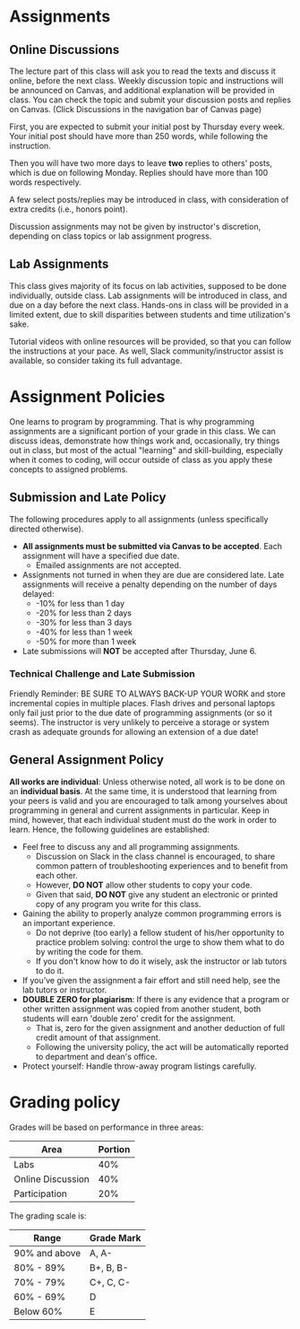 # Assignments

## Online Discussions

The lecture part of this class will ask you to read the texts and discuss it online, before the next class. Weekly discussion topic and instructions will be announced on Canvas, and additional explanation will be provided in class. You can check the topic and submit your discussion posts and replies on Canvas. (Click Discussions in the navigation bar of Canvas page)

First, you are expected to submit your initial post by Thursday every week. Your initial post should have more than 250 words, while following the instruction.

Then you will have two more days to leave **two** replies to others' posts, which is due on following Monday. Replies should have more than 100 words respectively.

A few select posts/replies may be introduced in class, with consideration of extra credits (i.e., honors point).

Discussion assignments may not be given by instructor's discretion, depending on class topics or lab assignment progress.

## Lab Assignments

This class gives majority of its focus on lab activities, supposed to be done individually, outside class. Lab assignments will be introduced in class, and due on a day before the next class. Hands-ons in class will be provided in a limited extent, due to skill disparities between students and time utilization's sake.

Tutorial videos with online resources will be provided, so that you can follow the instructions at your pace. As well, Slack community/instructor assist is available, so consider taking its full advantage.

# Assignment Policies

One learns to program by programming. That is why programming assignments are a significant portion of your grade in this class. We can discuss ideas, demonstrate how things work and, occasionally, try things out in class, but most of the actual "learning" and skill-building, especially when it comes to coding, will occur outside of class as you apply these concepts to assigned problems.

## Submission and Late Policy

The following procedures apply to all assignments (unless specifically directed otherwise).

* **All assignments must be submitted via Canvas to be accepted**. Each assignment will have a specified due date.
    * Emailed assignments are not accepted.
* Assignments not turned in when they are due are considered late. Late assignments will receive a penalty depending on the number of days delayed:
    * -10% for less than 1 day
    * -20% for less than 2 days
    * -30% for less than 3 days
    * -40% for less than 1 week
    * -50% for more than 1 week
* Late submissions will **NOT** be accepted after Thursday, June 6.

### Technical Challenge and Late Submission
Friendly Reminder: BE SURE TO ALWAYS BACK-UP YOUR WORK and store incremental copies in multiple places. Flash drives and personal laptops only fail just prior to the due date of programming assignments (or so it seems). The instructor is very unlikely to perceive a storage or system crash as adequate grounds for allowing an extension of a due date!

## General Assignment Policy
**All works are individual**: Unless otherwise noted, all work is to be done on an **individual basis**. At the same time, it is understood that learning from your peers is valid and you are encouraged to talk among yourselves about programming in general and current assignments in particular. Keep in mind, however, that each individual student must do the work in order to learn. Hence, the following guidelines are established:

* Feel free to discuss any and all programming assignments.
    * Discussion on Slack in the class channel is encouraged, to share common pattern of troubleshooting experiences and to benefit from each other.
    * However, **DO NOT** allow other students to copy your code.
    * Given that said, **DO NOT** give any student an electronic or printed copy of any program you write for this class.
* Gaining the ability to properly analyze common programming errors is an important experience. 
    * Do not deprive (too early) a fellow student of his/her opportunity to practice problem solving: control the urge to show them what to do by writing the code for them.
    * If you don't know how to do it wisely, ask the instructor or lab tutors to do it.
* If you’ve given the assignment a fair effort and still need help, see the lab tutors or instructor.
* **DOUBLE ZERO for plagiarism**: If there is any evidence that a program or other written assignment was copied from another student, both students will earn 'double zero' credit for the assignment. 
    * That is, zero for the given assignment and another deduction of full credit amount of that assignment.
    * Following the university policy, the act will be automatically reported to department and dean's office.
* Protect yourself: Handle throw-away program listings carefully.

# Grading policy
Grades will be based on performance in three areas:

Area | Portion
------|------
Labs | 40%
Online Discussion | 40%
Participation	| 20%

The grading scale is:

Range | Grade Mark
------|------
90% and above|A, A-
80% - 89%|B+, B, B-
70% - 79%|C+, C, C-
60% - 69%|D
Below 60%|E 